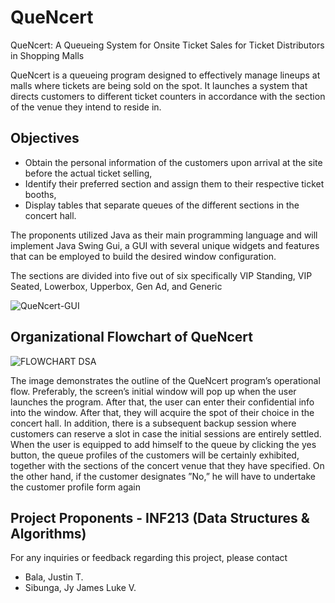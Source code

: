 # QueNcert
QueNcert: A Queueing System for Onsite Ticket Sales for Ticket Distributors in Shopping Malls

QueNcert is a queueing program designed to effectively manage lineups at malls where tickets are being sold
on the spot. It launches a system that directs customers to different ticket counters in accordance with 
the section of the venue they intend to reside in.

## Objectives
- Obtain the personal information of the customers upon
arrival at the site before the actual ticket selling,
- Identify their preferred section and assign them to their
respective ticket booths,
- Display tables that separate queues of the different sections
in the concert hall.

The proponents utilized Java as their main programming language and will implement Java Swing Gui, a GUI 
with several unique widgets and features that can be employed to build the desired window configuration.

The sections are divided into five out of six specifically VIP Standing, VIP Seated, Lowerbox, Upperbox, Gen Ad, and Generic

![QueNcert-GUI](https://github.com/jstnbala/QueNcert/assets/115009154/772c0af6-4572-40da-a3ec-88e79d66cfc7)


## Organizational Flowchart of QueNcert

![FLOWCHART DSA](https://github.com/jstnbala/QueNcert/assets/115009154/fa646bb2-713a-4481-b9c0-f437f0c082bf)

The image demonstrates the outline of the QueNcert program’s
operational flow. Preferably, the screen’s initial window will
pop up when the user launches the program. After that, the
user can enter their confidential info into the window. After
that, they will acquire the spot of their choice in the concert
hall. In addition, there is a subsequent backup session where
customers can reserve a slot in case the initial sessions are
entirely settled. When the user is equipped to add himself to
the queue by clicking the yes button, the queue profiles of
the customers will be certainly exhibited, together with the
sections of the concert venue that they have specified. On the
other hand, if the customer designates ”No,” he will have to
undertake the customer profile form again

## Project Proponents - INF213 (Data Structures & Algorithms)
For any inquiries or feedback regarding this project, please contact
- Bala, Justin T. 
- Sibunga, Jy James Luke V. 

